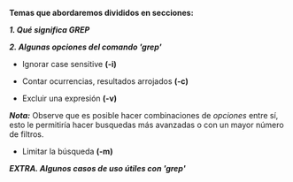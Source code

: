 **Temas que abordaremos divididos en secciones:**

_**1. Qué significa GREP**_

_**2. Algunas _opciones_ del comando 'grep'**_

* Ignorar case sensitive **(-i)**

* Contar ocurrencias, resultados arrojados **(-c)**

* Excluir una expresión **(-v)**

**_Nota:_** Observe que es posible hacer combinaciones de _opciones_ entre sí, esto le permitiría hacer busquedas más avanzadas o con un mayor número de filtros. 

* Limitar la búsqueda **(-m)**

_**EXTRA. Algunos casos de uso útiles con 'grep'**_
